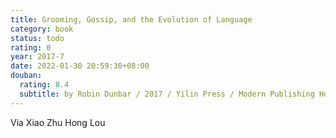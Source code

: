 ```yaml
---
title: Grooming, Gossip, and the Evolution of Language
category: book
status: todo
rating: 0
year: 2017-7
date: 2022-01-30 20:59:30+08:00
douban:
  rating: 8.4
  subtitle: by Robin Dunbar / 2017 / Yilin Press / Modern Publishing House
---
```


Via Xiao Zhu Hong Lou
